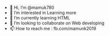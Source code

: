 - 👋 Hi, I’m @mamuk780
- 👀 I’m interested in Learning more
- 🌱 I’m currently learning HTML
- 💞️ I’m looking to collaborate on Web developing
- 📫 How to reach me : fb.com/mamunk2019

